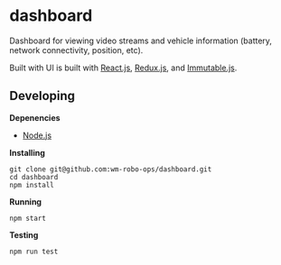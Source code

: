# dashboard

Dashboard for viewing video streams and vehicle information (battery, network connectivity, position, etc).

Built with UI is built with [React.js](https://facebook.github.io/react/), [Redux.js](http://redux.js.org/), and [Immutable.js](https://facebook.github.io/immutable-js/).


## Developing

**Depenencies**

- [Node.js](https://nodejs.org/en/download/package-manager/)

**Installing**

```
git clone git@github.com:wm-robo-ops/dashboard.git
cd dashboard
npm install
```

**Running**

```
npm start
```

**Testing**

```
npm run test
```
